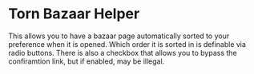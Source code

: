 # Torn Bazaar Helper

This allows you to have a bazaar page automatically sorted to your preference when it is opened. Which order it is sorted in is definable via radio buttons. There is also a checkbox that allows you to bypass the confiramtion link, but if enabled, may be illegal.
